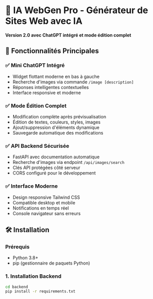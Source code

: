 # 🚀 IA WebGen Pro - Générateur de Sites Web avec IA

**Version 2.0 avec ChatGPT intégré et mode édition complet**

## 🎯 Fonctionnalités Principales

### ✅ **Mini ChatGPT Intégré**
- Widget flottant moderne en bas à gauche
- Recherche d'images via commande `/image [description]`
- Réponses intelligentes contextuelles
- Interface responsive et moderne

### ✅ **Mode Édition Complet**
- Modification complète après prévisualisation
- Édition de textes, couleurs, styles, images
- Ajout/suppression d'éléments dynamique
- Sauvegarde automatique des modifications

### ✅ **API Backend Sécurisée**
- FastAPI avec documentation automatique
- Recherche d'images via endpoint `/api/images/search`
- Clés API protégées côté serveur
- CORS configuré pour le développement

### ✅ **Interface Moderne**
- Design responsive Tailwind CSS
- Compatible desktop et mobile
- Notifications en temps réel
- Console navigateur sans erreurs

## 🛠️ Installation

### Prérequis
- Python 3.8+
- pip (gestionnaire de paquets Python)

### 1. Installation Backend
```bash
cd backend
pip install -r requirements.txt
